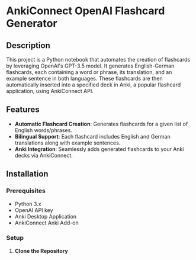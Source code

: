 # AnkiConnect OpenAI Flashcard Generator

## Description
This project is a Python notebook that automates the creation of flashcards by leveraging OpenAI's GPT-3.5 model. It generates English-German flashcards, each containing a word or phrase, its translation, and an example sentence in both languages. These flashcards are then automatically inserted into a specified deck in Anki, a popular flashcard application, using AnkiConnect API.

## Features
- **Automatic Flashcard Creation**: Generates flashcards for a given list of English words/phrases.
- **Bilingual Support**: Each flashcard includes English and German translations along with example sentences.
- **Anki Integration**: Seamlessly adds generated flashcards to your Anki decks via AnkiConnect.

## Installation

### Prerequisites
- Python 3.x
- OpenAI API key
- Anki Desktop Application
- AnkiConnect Anki Add-on

### Setup
1. **Clone the Repository**
   ```bash
   git clone [your-repository-link]
   cd ankiconnect_openai
